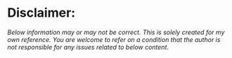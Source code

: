 # Disclaimer: 
  *Below information may or may not be correct. This is solely created for my own reference. You are welcome to refer on a condition that the author is not responsible for any issues related to below content*.
